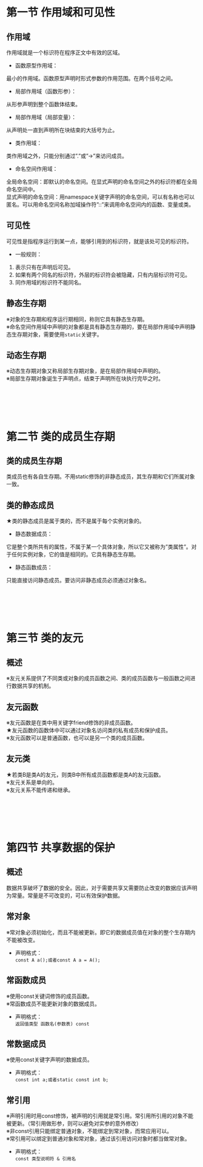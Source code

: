 # 第一节	作用域和可见性    

## 作用域    

作用域就是一个标识符在程序正文中有效的区域。

- 函数原型作用域：    

最小的作用域。函数原型声明时形式参数的作用范围。在两个括号之间。

- 局部作用域（函数形参）：    

从形参声明到整个函数体结束。

- 局部作用域（局部变量）：    

从声明处一直到声明所在块结束的大括号为止。

- 类作用域：    

类作用域之外，只能分别通过”.”或”->”来访问成员。

- 命名空间作用域：    

全局命名空间：即默认的命名空间。在显式声明的命名空间之外的标识符都在全局命名空间中。  
显式声明的命名空间：用namespace关键字声明的命名空间，可以有名称也可以匿名。可以用命名空间名称加域操作符”::”来调用命名空间内的函数、变量或类。  


## 可见性    

可见性是指程序运行到某一点，能够引用到的标识符，就是该处可见的标识符。  

- 一般规则：    

1. 表示只有在声明后可见。  
2. 如果有两个同名的标识符，外层的标识符会被隐藏，只有内层标识符可见。  
3. 同作用域的标识符不能同名。  
 
## 静态生存期    

※对象的生存期和程序运行期相同，称则它具有静态生存期。  
※命名空间作用域中声明的对象都是具有静态生存期的，要在局部作用域中声明静态生存期对象，需要使用`static`关键字。  

## 动态生存期    
※动态生存期对象又称局部生存期对象，是在局部作用域中声明的。  
※局部生存期对象诞生于声明点，结束于声明所在块执行完毕之时。  

<br />
<br />
<br />
<br />

# 第二节	类的成员生存期    

## 类的成员生存期    

类成员也有各自生存期。不用static修饰的非静态成员，其生存期和它们所属对象一致。

## 类的静态成员     

★类的静态成员是属于类的，而不是属于每个实例对象的。  

- 静态数据成员：  

它是整个类所共有的属性，不属于某一个具体对象，所以它又被称为”类属性”。对于任何实例对象，它的值是相同的。它具有静态生存期。  

- 静态函数成员：    

只能直接访问静态成员。要访问非静态成员必须通过对象名。    

<br />
<br />
<br />
<br />


# 第三节	类的友元    

## 概述    

※友元关系提供了不同类或对象的成员函数之间、类的成员函数与一般函数之间进行数据共享的机制。  

## 友元函数    

※友元函数是在类中用关键字friend修饰的非成员函数。  
★友元函数的函数体中可以通过对象名访问类的私有成员和保护成员。  
※友元函数可以是普通函数，也可以是另一个类的成员函数。  

## 友元类    

★若类B是类A的友元，则类B中所有成员函数都是类A的友元函数。    
※友元关系是单向的。    
※友元关系不能传递和继承。    

<br />
<br />
<br />
<br />

# 第四节	共享数据的保护    

## 概述     

数据共享破坏了数据的安全。因此，对于需要共享又需要防止改变的数据应该声明为常量。常量是不可改变的，可以有效保护数据。  

## 常对象    

※常对象必须初始化，而且不能被更新。即它的数据成员值在对象的整个生存期内不能被改变。  

- 声明格式：  
`const A a();或者const A a = A();`

## 常函数成员    

※使用const关键词修饰的成员函数。  
※常函数成员不能更新对象的数据成员。  
- 声明格式：  
`返回值类型 函数名(参数表) const`  

## 常数据成员    

※使用const关键字声明的数据成员。  
- 声明格式：  
`const int a;或者static const int b;`

## 常引用    

※声明引用时用const修饰，被声明的引用就是常引用。常引用所引用的对象不能被更新。（常引用做形参，则可以避免对实参的意外修改）    
※非const引用只能绑定普通对象，不能绑定到常对象，而常应用可以。    
※常引用可以绑定到普通对象和常对象，通过该引用访问对象时都当做常对象。    

- 声明格式：    
`const 类型说明符 & 引用名`    






